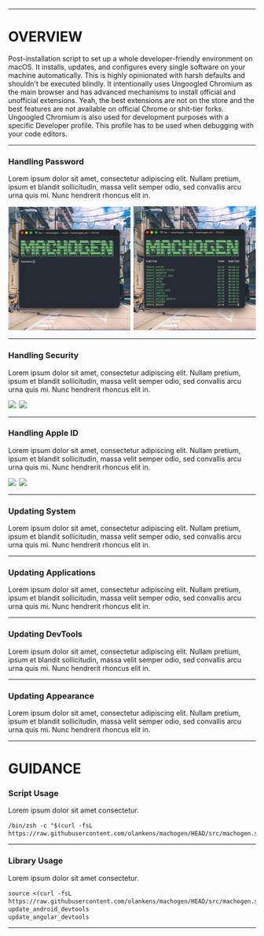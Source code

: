 <hr>

# OVERVIEW

Post-installation script to set up a whole developer-friendly environment on macOS. It installs, updates, and configures every single software on your machine automatically. This is highly opinionated with harsh defaults and shouldn't be executed blindly. It intentionally uses Ungoogled Chromium as the main browser and has advanced mechanisms to install official and unofficial extensions. Yeah, the best extensions are not on the store and the best features are not available on official Chrome or shit-tier forks. Ungoogled Chromium is also used for development purposes with a specific Developer profile. This profile has to be used when debugging with your code editors.

<hr>

### Handling Password

Lorem ipsum dolor sit amet, consectetur adipiscing elit. Nullam pretium, ipsum et blandit sollicitudin, massa velit semper odio, sed convallis arcu urna quis mi. Nunc hendrerit rhoncus elit in.

<img src=".assets/before.png" width="49.375%"/><img src=".assets/1x1.png" width="1.25%"/><img src=".assets/running.png" width="49.375%"/>

<hr>

### Handling Security

Lorem ipsum dolor sit amet, consectetur adipiscing elit. Nullam pretium, ipsum et blandit sollicitudin, massa velit semper odio, sed convallis arcu urna quis mi. Nunc hendrerit rhoncus elit in.

<img src="https://lipsum.app/632x640/273445/fff" width="49.375%"/><img src=".assets/1x1.png" width="1.25%"/><img src="https://lipsum.app/632x640/273445/fff" width="49.375%"/>

<hr>

### Handling Apple ID

Lorem ipsum dolor sit amet, consectetur adipiscing elit. Nullam pretium, ipsum et blandit sollicitudin, massa velit semper odio, sed convallis arcu urna quis mi. Nunc hendrerit rhoncus elit in.

<img src="https://lipsum.app/632x640/273445/fff" width="49.375%"/><img src=".assets/1x1.png" width="1.25%"/><img src="https://lipsum.app/632x640/273445/fff" width="49.375%"/>

<hr>

### Updating System

Lorem ipsum dolor sit amet, consectetur adipiscing elit. Nullam pretium, ipsum et blandit sollicitudin, massa velit semper odio, sed convallis arcu urna quis mi. Nunc hendrerit rhoncus elit in.

<hr>

### Updating Applications

Lorem ipsum dolor sit amet, consectetur adipiscing elit. Nullam pretium, ipsum et blandit sollicitudin, massa velit semper odio, sed convallis arcu urna quis mi. Nunc hendrerit rhoncus elit in.

<hr>

### Updating DevTools

Lorem ipsum dolor sit amet, consectetur adipiscing elit. Nullam pretium, ipsum et blandit sollicitudin, massa velit semper odio, sed convallis arcu urna quis mi. Nunc hendrerit rhoncus elit in.

<hr>

### Updating Appearance

Lorem ipsum dolor sit amet, consectetur adipiscing elit. Nullam pretium, ipsum et blandit sollicitudin, massa velit semper odio, sed convallis arcu urna quis mi. Nunc hendrerit rhoncus elit in.

<hr>

# GUIDANCE

### Script Usage

Lorem ipsum dolor sit amet consectetur.

```shell
/bin/zsh -c "$(curl -fsL https://raw.githubusercontent.com/olankens/machogen/HEAD/src/machogen.sh)"
```

<hr>

### Library Usage

Lorem ipsum dolor sit amet consectetur.

```shell
source <(curl -fsL https://raw.githubusercontent.com/olankens/machogen/HEAD/src/machogen.sh)
update_android_devtools
update_angular_devtools
```

<hr>
